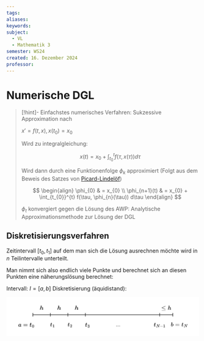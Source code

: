 ```yaml
---
tags: 
aliases: 
keywords: 
subject:
  - VL
  - Mathematik 3
semester: WS24
created: 16. Dezember 2024
professor:
---
```

 

# Numerische DGL

> [!hint]- Einfachstes numerisches Verfahren: Sukzessive Approximation nach
> 
> $x' = f(t,x), x(t_{0})=x_{0}$
> 
> Wird zu integralgleichung:
> 
> $$x(t) = x_{0} + \int_{t_{0}}^{t} f(\tau, x(\tau)) d\tau$$
> 
> Wird dann durch eine Funktionenfolge $\phi_{k}$ approximiert (Folgt aus dem Beweis des Satzes von [Picard-Lindelöf](../Picard-Lindelöf.md))
> 
> $$
> \begin{align}
> \phi_{0} & = x_{0}  \\
> \phi_{n+1}(t) & = x_{0} + \int_{t_{0}}^{t} f(\tau, \phi_{n}(\tau)) d\tau
> \end{align}
> $$
> 
> $\phi_{t}$ konvergiert gegen die Lösung des AWP: Analytische Approximationsmethode zur Lösung der DGL

## Diskretisierungsverfahren

Zeitintervall $[t_{0}, t_{1}]$ auf dem man sich die Lösung ausrechnen möchte wird in $n$ Teilintervalle unterteilt. 

Man nimmt sich also endlich viele Punkte und berechnet sich an diesen Punkten eine näherungslösung berechnet:

Intervall: $I=[a,b]$
Diskretisierung (äquidistand):

![](assets/Pasted%20image%2020241216193934.png)
